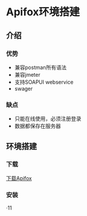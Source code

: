 # Apifox环境搭建

## 介绍

### 优势

* 兼容postman所有语法
* 兼容jmeter
* 支持SOAPUI  webservice
* swager

### 缺点

* 只能在线使用，必须注册登录
* 数据都保存在服务器

## 环境搭建

### 下载

[下载Apifox](https://cdn.apifox.cn/download/Apifox-windows-latest.zip)

### 安装

·11
